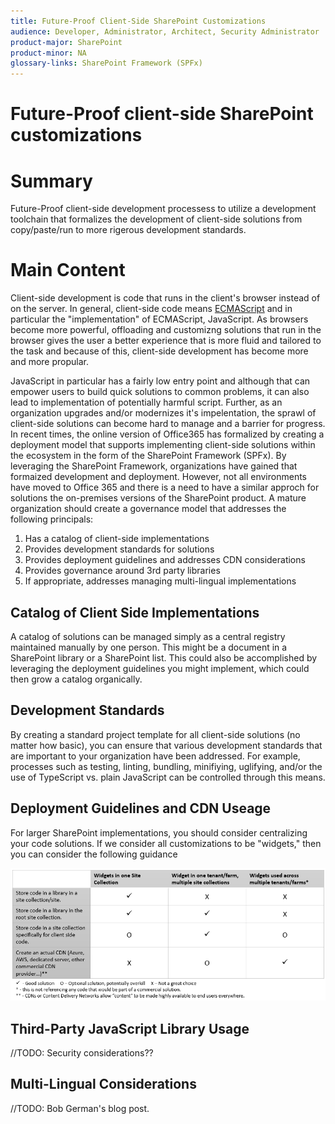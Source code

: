 ```yaml
---
title: Future-Proof Client-Side SharePoint Customizations
audience: Developer, Administrator, Architect, Security Administrator
product-major: SharePoint
product-minor: NA
glossary-links: SharePoint Framework (SPFx)
---
```

# Future-Proof client-side SharePoint customizations

# Summary
Future-Proof client-side development processess to utilize a development toolchain that formalizes the development of client-side solutions from copy/paste/run to more rigerous development standards.
 
# Main Content
Client-side development is code that runs in the client's browser instead of on the server. In general, client-side code means [ECMAScript](https://en.wikipedia.org/wiki/ECMAScript) and in particular the "implementation" of ECMAScript, JavaScript. As browsers become more powerful, offloading and customizng solutions that run in the browser gives the user a better experience that is more fluid and tailored to the task and because of this, client-side development has become more and more propular.  

JavaScript in particular has a fairly low entry point and although that can empower users to build quick solutions to common problems, it can also lead to implementation of potentially harmful script. Further, as an organization upgrades and/or modernizes it's impelentation, the sprawl of client-side solutions can become hard to manage and a barrier for progress. In recent times, the online version of Office365 has formalized by creating a deployment model that supports implementing client-side solutions within the ecosystem in the form of the SharePoint Framework (SPFx). By leveraging the SharePoint Framework, organizations have gained that formaized development and deployment. However, not all environments have moved to Office 365 and there is a need to have a similar approch for solutions the on-premises versions of the SharePoint product. A mature organization should create a governance model that addresses the following principals:

1. Has a catalog of client-side implementations
1. Provides development standards for solutions
1. Provides deployment guidelines and addresses CDN considerations
1. Provides governance around 3rd party libraries
1. If appropriate, addresses managing multi-lingual implementations 
 
## Catalog of Client Side Implementations
A catalog of solutions can be managed simply as a central registry maintained manually by one person. This might be a document in a SharePoint library or a SharePoint list. This could also be accomplished by leveraging the deployment guidelines you might implement,  which could then grow a catalog organically.

## Development Standards
By creating a standard project template for all client-side solutions (no matter how basic), you can ensure that various development standards that are important to your organization have been addressed. For example, processes such as testing, linting, bundling, minifiying, uglifying, and/or the use of TypeScript vs. plain JavaScript can be controlled through this means.

## Deployment Guidelines and CDN Useage
For larger SharePoint implementations, you should consider centralizing your code solutions. If we consider all customizations to be "widgets," then you can consider the following guidance

![](./images/javascript-futureproof_solutionmatrix.png)

## Third-Party JavaScript Library Usage
//TODO: Security considerations??

## Multi-Lingual Considerations

//TODO: Bob German's blog post.
